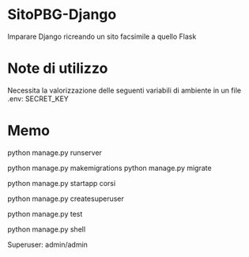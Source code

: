# SitoPBG-Django
Imparare Django ricreando un sito facsimile a quello Flask

# Note di utilizzo
Necessita la valorizzazione delle seguenti variabili di ambiente in un file .env:
SECRET_KEY

# Memo
python manage.py runserver

python manage.py makemigrations
python manage.py migrate

python manage.py startapp corsi

python manage.py createsuperuser

python manage.py test

python manage.py shell

Superuser: admin/admin